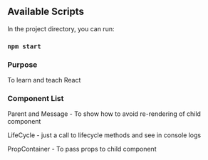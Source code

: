 ## Available Scripts

In the project directory, you can run:

### `npm start`

### Purpose

To learn and teach React

### Component List
Parent and Message - To show how to avoid re-rendering of child component

LifeCycle - just a call to lifecycle methods and see in console logs

PropContainer - To pass props to child component





